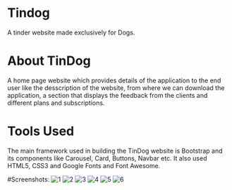 # Tindog
A tinder website made exclusively for Dogs.
# About TinDog
A home page website which provides details of the application to the end user like the desscription of the website, from where we can download the application, a section that displays the feedback from the clients and different plans and subscriptions.

# Tools Used
The main framework used in building the TinDog website is Bootstrap and its components like Carousel, Card, Buttons, Navbar etc. It also used HTML5, CSS3 and Google Fonts and Font Awesome.

#Screenshots: 
![1](https://user-images.githubusercontent.com/104431269/171844785-30d75a47-c562-4ad1-a127-1116f367ceb8.png)
![2](https://user-images.githubusercontent.com/104431269/171844812-9030d7fb-970c-4e15-ab52-eff3e258e526.png)
![3](https://user-images.githubusercontent.com/104431269/171844820-604f4338-9254-465c-8abb-873a775b809c.png)
![4](https://user-images.githubusercontent.com/104431269/171844826-01636d2a-e836-493f-9503-7ff1c4d2c531.png)
![5](https://user-images.githubusercontent.com/104431269/171844834-5d3a2319-8073-48d9-b6cb-e07a944fdce1.png)
![6](https://user-images.githubusercontent.com/104431269/171844839-a7f397d8-e206-4577-b33b-16c2e06f1f03.png)
